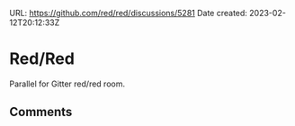 URL: <https://github.com/red/red/discussions/5281>
Date created: 2023-02-12T20:12:33Z

# Red/Red

Parallel for Gitter red/red room.

## Comments


